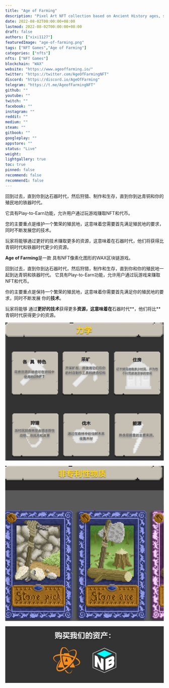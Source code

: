 ```yaml
---
title: "Age of Farming"
description: "Pixel Art NFT collection based on Ancient History ages, such as Stone Age, Bronze Age and Iron Age."
date: 2022-08-02T00:00:00+08:00
lastmod: 2022-08-02T00:00:00+08:00
draft: false
authors: ["xixi1127"]
featuredImage: "age-of-farming.png"
tags: ["NFT Games","Age of Farming"]
categories: ["nfts"]
nfts: ["NFT Games"]
blockchain: "WAX"
website: "https://www.ageoffarming.io/"
twitter: "https://twitter.com/AgeOfFarmingNFT"
discord: "https://discord.io/AgeOfFarming"
telegram: "https://t.me/AgeofFarmingNFT"
github: ""
youtube: ""
twitch: ""
facebook: ""
instagram: ""
reddit: ""
medium: ""
steam: ""
gitbook: ""
googleplay: ""
appstore: ""
status: "Live"
weight: 
lightgallery: true
toc: true
pinned: false
recommend: false
recommend1: false
---
```

回到过去，直到你到达石器时代，然后狩猎、制作和生存，直到你到达青铜和你的殖民地的铁器时代。

它具有Play-to-Earn功能，允许用户通过玩游戏赚取NFT和代币。

您的主要重点是维护一个繁荣的殖民地，这意味着您需要首先满足殖民地的要求，同时不断发展您的技术。

玩家将能够通过更好的技术赚取更多的资源，这意味着在石器时代，他们将获得比青铜时代和铁器时代更少的资源。

**Age of Farming**是一款 具有NFT像素化图形的WAX区块链游戏。

回到过去，直到你到达石器时代，然后狩猎，制作和生存，直到你和你的殖民地一起到达青铜和铁器时代。
它具有Play-to-Earn功能，允许用户通过玩游戏来赚取NFT和代币。



你的主要重点是保持一个繁荣的殖民地，这意味着你需要首先满足你的殖民地的要求，同时不断发展 你的**技术**。



玩家将能够 通过**更好的技术**获得更多**资源，这意味着在**石器时代**，他们将比**青铜时代获得更少的资源。 

![image-20220802175640232](image-20220802175640232.png)

![image-20220802175827782](image-20220802175827782.png)

![image-20220802175931138](image-20220802175931138.png)